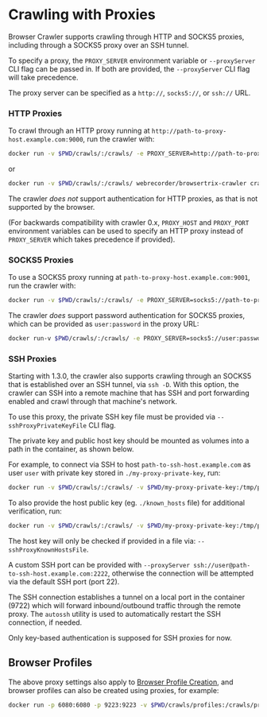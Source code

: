 # Crawling with Proxies
Browser Crawler supports crawling through HTTP and SOCKS5 proxies, including through a SOCKS5 proxy over an SSH tunnel.

To specify a proxy, the `PROXY_SERVER` environment variable or `--proxyServer` CLI flag can be passed in.
If both are provided, the `--proxyServer` CLI flag will take precedence.

The proxy server can be specified as a `http://`, `socks5://`, or `ssh://` URL.

### HTTP Proxies

To crawl through an HTTP proxy running at `http://path-to-proxy-host.example.com:9000`, run the crawler with:

```sh
docker run -v $PWD/crawls/:/crawls/ -e PROXY_SERVER=http://path-to-proxy-host.example.com:9000 webrecorder/browsertrix-crawler crawl --url https://example.com/
```

or

```sh
docker run -v $PWD/crawls/:/crawls/ webrecorder/browsertrix-crawler crawl --url https://example.com/ --proxyServer http://path-to-proxy-host.example.com:9000 
```

The crawler *does not* support authentication for HTTP proxies, as that is not supported by the browser.

(For backwards compatibility with crawler 0.x, `PROXY_HOST` and `PROXY_PORT` environment variables can be used to specify an HTTP proxy instead of `PROXY_SERVER`
which takes precedence if provided).


### SOCKS5 Proxies

To use a SOCKS5 proxy running at `path-to-proxy-host.example.com:9001`, run the crawler with:

```sh
docker run -v $PWD/crawls/:/crawls/ -e PROXY_SERVER=socks5://path-to-proxy-host.example.com:9001 webrecorder/browsertrix-crawler crawl --url https://example.com/
```

The crawler *does* support password authentication for SOCKS5 proxies, which can be provided as `user:password` in the proxy URL:

```sh
docker run-v $PWD/crawls/:/crawls/ -e PROXY_SERVER=socks5://user:password@path-to-proxy-host.example.com:9001 webrecorder/browsertrix-crawler crawl --url https://example.com/
```

### SSH Proxies

Starting with 1.3.0, the crawler also supports crawling through an SOCKS5 that is established over an SSH tunnel, via `ssh -D`.
With this option, the crawler can SSH into a remote machine that has SSH and port forwarding enabled and crawl through that machine's network.

To use this proxy, the private SSH key file must be provided via `--sshProxyPrivateKeyFile` CLI flag.

The private key and public host key should be mounted as volumes into a path in the container, as shown below.

For example, to connect via SSH to host `path-to-ssh-host.example.com` as user `user` with private key stored in `./my-proxy-private-key`, run:

```sh
docker run -v $PWD/crawls/:/crawls/ -v $PWD/my-proxy-private-key:/tmp/private-key webrecorder/browsertrix-crawler crawl --url https://httpbin.org/ip --proxyServer ssh://user@path-to-ssh-host.example.com --sshProxyPrivateKeyFile /tmp/private-key
```

To also provide the host public key (eg. `./known_hosts` file) for additional verification, run:

```sh
docker run -v $PWD/crawls/:/crawls/ -v $PWD/my-proxy-private-key:/tmp/private-key -v $PWD/known_hosts:/tmp/known_hosts webrecorder/browsertrix-crawler crawl --url https://httpbin.org/ip --proxyServer ssh://user@path-to-ssh-host.example.com --sshProxyPrivateKeyFile /tmp/private-key --sshProxyKnownHostsFile /tmp/known_hosts
```

The host key will only be checked if provided in a file via: `--sshProxyKnownHostsFile`.

A custom SSH port can be provided with `--proxyServer ssh://user@path-to-ssh-host.example.com:2222`, otherwise the
connection will be attempted via the default SSH port (port 22).

The SSH connection establishes a tunnel on a local port in the container (9722) which will forward inbound/outbound traffic through the remote proxy.
The `autossh` utility is used to automatically restart the SSH connection, if needed.

Only key-based authentication is supposed for SSH proxies for now.


## Browser Profiles

The above proxy settings also apply to [Browser Profile Creation](../browser-profiles), and browser profiles can also be created using proxies, for example:

```sh
docker run -p 6080:6080 -p 9223:9223 -v $PWD/crawls/profiles:/crawls/profiles -v $PWD/my-proxy-private-key:/tmp/private-key -v $PWD/known_hosts:/tmp/known_hosts webrecorder/browsertrix-crawler create-login-profile --url https://example.com/ --proxyServer ssh://user@path-to-ssh-host.example.com --sshProxyPrivateKeyFile /tmp/private-key --sshProxyKnownHostsFile /tmp/known_hosts
```





